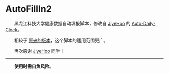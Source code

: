 # AutoFillIn2

&emsp;&emsp;黑龙江科技大学健康数据自动填报脚本，修改自 [JiyeHoo](https://github.com/JiyeHoo) 的 [Auto-Daily-Clock](https://github.com/JiyeHoo/Auto-Daily-Clock)。

&emsp;&emsp;相较于 [原来的版本](https://github.com/bianyukun1213/AutoFillIn)，这个脚本的适用范围更广。

&emsp;&emsp;再次感谢 [JiyeHoo](https://github.com/JiyeHoo) 同学！

---

&emsp;&emsp;**使用时需自负风险**。
